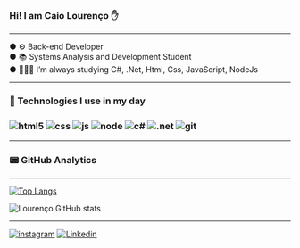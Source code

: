 
### Hi! I am Caio Lourenço ✋
<hr>
● ⚙️ Back-end Developer</br>
● 📚 Systems Analysis and Development Student</br>
● 👨🏻‍💻 I’m always studying C#, .Net, Html, Css, JavaScript, NodeJs</br>
<hr>
<h3>🔧 Technologies I use in my day<h3>
<div style = "display: inline_block">
<img align="center" alt="html5" src="https://img.shields.io/badge/HTML5-E34F26?style=for-the-badge&logo=html5&logoColor=white">
<img align="center" alt="css" src="https://img.shields.io/badge/CSS3-1572B6?style=for-the-badge&logo=css3&logoColor=white">
<img align="center" alt="js" src="https://img.shields.io/badge/JavaScript-323330?style=for-the-badge&logo=javascript&logoColor=F7DF1E">
<img align="center" alt="node" src="https://img.shields.io/badge/Node.js-43853D?style=for-the-badge&logo=node.js&logoColor=white">
<img align="center" alt="c#" src="https://img.shields.io/badge/C%23-239120?style=for-the-badge&logo=c-sharp&logoColor=white">
<img align="center" alt=".net" src="https://img.shields.io/badge/.NET-5C2D91?style=for-the-badge&logo=.net&logoColor=white">
<img align="center" alt="git" src="https://img.shields.io/badge/Git-E34F26?style=for-the-badge&logo=git&logoColor=white">
</div>
<hr>

<h3>📟 GitHub Analytics</h3>
<hr>

[![Top Langs](https://github-readme-stats.vercel.app/api/top-langs/?username=anuraghazra&layout=compact)](https://github.com/anuraghazra/github-readme-stats)
  
![Lourenço GitHub stats](https://github-readme-stats.vercel.app/api?username=CaioLouren&show_icons=true&theme=radical)
<hr>

[![instagram](https://img.shields.io/badge/Instagram-E4405F?style=for-the-badge&logo=instagram&logoColor=white)](https://www.instagram.com/caiolourenco081/)
[![Linkedin](https://img.shields.io/badge/LinkedIn-0077B5?style=for-the-badge&logo=linkedin&logoColor=white)](https://www.linkedin.com/in/caio-louren%C3%A7o-8b818721a/)

